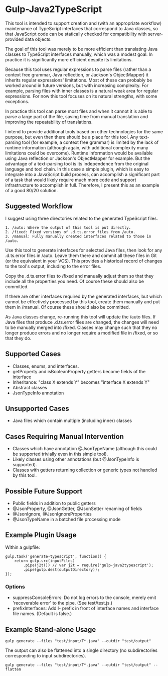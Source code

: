 Gulp-Java2TypeScript
============================

This tool is intended to support creation and (with an appropriate workflow) 
maintenance of TypeScript interfaces that correspond to Java classes, so that
JavaScript code can be statically checked for compatibility with
server-provided data objects.

The goal of this tool was merely to be more efficient than translating Java
classes to TypeScript interfaces manually, which was a modest goal.  In
practice it is significantly more efficient despite its limitations.

Because this tool uses regular expressions to parse files (rather than a
context free grammar, Java reflection, or Jackson's ObjectMapper) it inherits
regular expressions' limitations.  Most of these can probably be worked around
in future versions, but with increasing complexity.  For example, parsing files
with inner classes is a natural weak area for regular expressions.  For now this
tool focuses on its natural strengths, with some exceptions.

In practice this tool can parse most files and when it cannot it is able to 
parse a large part of the file, saving time from manual translation and
improving the repeatability of translations.

I intend to provide additional tools based on other technologies for the same
purpose, but even then there should be a place for this tool.  Any text-parsing
tool (for example, a context free grammar) is limited by the lack of runtime
information (although again, with additional complexity many limitations could 
be overcome).  Runtime information would be available using Java reflection
or Jackson's ObjectMapper for example.  But the advantage
of a text-parsing tool is its independence from the original language and
tool chain.  In this case a simple plugin, which is easy to integrate into
a JavaScript build process, can accomplish a significant part of a task that
would likely require much more code and support infrastructure to accomplish
in full.  Therefore, I present this as an example of a good 80/20 solution.

Suggested Workflow
------------------

I suggest using three directories related to the generated TypeScript files.

	1. /auto: Where the output of this tool is put directly.
	2. /fixed: Fixed versions of .d.ts.error files from /auto.
	3. /manual: Fully manually created interfaces related to those in /auto.

Use this tool to generate interfaces for selected Java files, then look for any
.d.ts.error files in /auto.  Leave them there and commit all these files in Git
(or the equivalent in your VCS).  This provides a historical record of changes to
the tool's output, including to the error files.

Copy the .d.ts.error files to /fixed and manually adjust them so that they
include all the properties you need.  Of course these should also be committed.

If there are other interfaces required by the generated interfaces, but which
cannot be effectively processed by this tool, create them manually and put them
in /manual.  Of course these should also be committed.

As Java classes change, re-running this tool will update the /auto files.  If
Java files that produce .d.ts.error files are changed, the changes will need to
be manually merged into /fixed.  Classes may change such that they no longer
produce errors and no longer require a modified file in /fixed, or so that they
do.

Supported Cases
---------------
* Classes, enums, and interfaces.
* getProperty and isBooleanProperty getters become fields of the interface
* Inheritance: "class X extends Y" becomes "interface X extends Y"
* Abstract classes
* JsonTypeInfo annotation

Unsupported Cases
-----------------
* Java files which contain multiple (including inner) classes

Cases Requiring Manual Intervention
---------------------------------
* Classes which have annotation @JsonTypeName (although this could be
    supported trivially even in this simple tool).
* Likely classes using other annotations (but @JsonTypeInfo is supported).
* Classes with getters returning collection or generic types not handled by this tool.

Possible Future Support
-----------------------
* Public fields in addition to public getters
* @JsonProperty, @JsonGetter, @JsonSetter renaming of fields
* @JsonIgnore, @JsonIgnoreProperties
* @JsonTypeName in a batched file processing mode

Example Plugin Usage
--------------------

Within a gulpfile:

	gulp.task('generate-typescript', function() {
		return gulp.src(inputFiles)
		    .pipe(j2t()) // var j2t = require('gulp-java2typescript');
	    	.pipe(gulp.dest(outputDirectory));
	});

### Options ###
* suppressConsoleErrors: Do not log errors to the console, merely emit 'recoverable error' to the pipe. (See test/test.js.)
* prefixInterfaces: Add I- prefix in front of interface names and interface file names. (Default is false.)

Example Stand-alone Usage
-------------------------

	gulp generate --files "test/input/T*.java" --outdir "test/output"

The output can also be flattened into a single directory (no subdirectories corresponding to input subdirectories).

	gulp generate --files "test/input/T*.java" --outdir "test/output" --flatten
